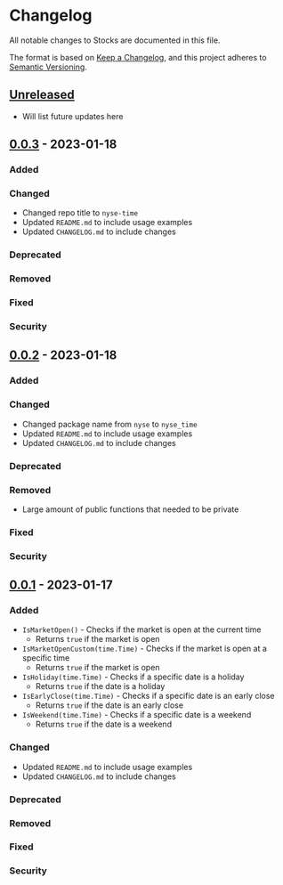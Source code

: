 # Changelog

All notable changes to Stocks are documented in this file.

The format is based on [Keep a Changelog],
and this project adheres to [Semantic Versioning].

## [Unreleased]

- Will list future updates here

## [0.0.3] - 2023-01-18

### Added

### Changed

- Changed repo title to `nyse-time`
- Updated `README.md` to include usage examples
- Updated `CHANGELOG.md` to include changes

### Deprecated

### Removed

### Fixed

### Security

## [0.0.2] - 2023-01-18

### Added

### Changed

- Changed package name from `nyse` to `nyse_time`
- Updated `README.md` to include usage examples
- Updated `CHANGELOG.md` to include changes

### Deprecated

### Removed

- Large amount of public functions that needed to be private

### Fixed

### Security

## [0.0.1] - 2023-01-17

### Added

- `IsMarketOpen()` - Checks if the market is open at the current time
  - Returns `true` if the market is open
- `IsMarketOpenCustom(time.Time)` - Checks if the market is open at a specific time
  - Returns `true` if the market is open
- `IsHoliday(time.Time)` - Checks if a specific date is a holiday
  - Returns `true` if the date is a holiday
- `IsEarlyClose(time.Time)` - Checks if a specific date is an early close
  - Returns `true` if the date is an early close
- `IsWeekend(time.Time)` - Checks if a specific date is a weekend
  - Returns `true` if the date is a weekend

### Changed

- Updated `README.md` to include usage examples
- Updated `CHANGELOG.md` to include changes

### Deprecated

### Removed

### Fixed

### Security

<!-- Links -->
[keep a changelog]: https://keepachangelog.com/en/1.0.0/
[semantic versioning]: https://semver.org/spec/v2.0.0.html

<!-- Versions -->
[unreleased]: https://github.com/octolibs/nyse-time/compare/v0.0.1...MAIN
[0.0.3]: https://github.com/octolibs/nyse-time/compare/v0.0.2...v0.0.3
[0.0.2]: https://github.com/octolibs/nyse-time/compare/v0.0.1...v0.0.2
[0.0.1]: https://github.com/octolibs/nyse-time/releases/tag/v0.0.1
